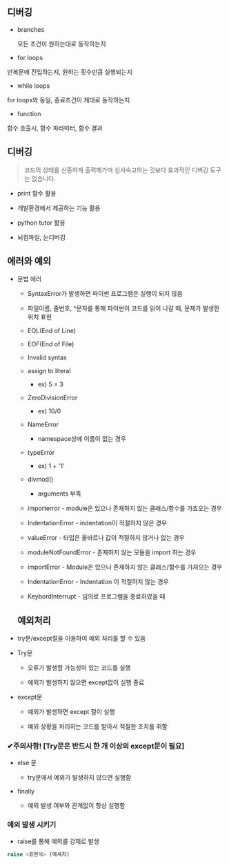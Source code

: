 ## 디버깅

- branches
  
  모든 조건이 원하는대로 동작하는지

- for loops

반복문에 진입하는지, 원하는 횟수만큼 실행되는지

- while loops

for loops와 동일, 종료조건이 제대로 동작하는지

- function

함수 호출시, 함수 파라미터, 함수 결과

## 디버깅

> 코드의 상태를 신중하게 출력해가며 심사숙고하는 것보다 효과적인 디버깅 도구는 없습니다.

- print 함수 활용

- 개발환경에서 제공하는 기능 활용

- python tutor 활용

- 뇌컴파일, 눈디버깅

## 에러와 예외

- 문법 에러
  
  - SyntaxError가 발생하면 파이썬 프로그램은 실행이 되지 않음
  
  - 파일이름, 줄번호, ^문자를 통해 파이썬이 코드를 읽어 나갈 때, 문제가 발생한 위치 표현
  
  - EOL(End of Line)
  
  - EOF(End of File)
  
  - Invalid syntax
  
  - assign to literal
    
    - ex) 5 = 3
  
  - ZeroDivisionError
    
    - ex) 10/0
  
  - NameError
    
    - namespace상에 이름이 없는 경우
  
  - typeError
    
    - ex) 1 + '1'
  
  - divmod()
    
    - arguments 부족
  
  - importerror - module은 있으나 존재하지 않는 클래스/함수를 가죠오는 경우
  
  - IndentationError - indentation이 적절하지 않은 경우
  
  - valueError - 타입은 올바르나 값이 적절하지 않거나 없는 경우
  
  - moduleNotFoundError - 존재하지 않는 모듈을 import 하는 경우
  
  - importError - Module은 있으나 존재하지 않는 클래스/함수를 가져오는 경우
  
  - IndentationError - Indentation 이 적절하지 않는 경우
  
  - KeybordInterrupt - 임의로 프로그램을 종료하였을 때
  
  ## 예외처리

- try문/except절을 이용하여 예외 처리를 할 수 있음

- Try문
  
  - 오류가 발생할 가능성이 있는 코드를 실행
  
  - 예외가 발생하지 않으면 except없이 실행 종료

- except문
  
  - 예외가 발생하면 except 절이 실행
  
  - 예외 상황을 처리하는 코드를 받아서 적절한 조치를 취함

### ✔주의사항! [Try문은 반드시 한 개 이상의 except문이 필요]

- else 문
  
  - try문에서 예외가 발생하지 않으면 실행함

- finally
  
  - 예외 발생 여부와 관계없이 항상 실행함

### 예외 발생 시키기

- raise를 통해 예외를 강제로 발생

```python
raise <표현식> (메세지)
```
